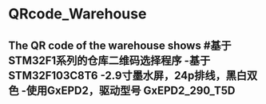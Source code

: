 # QRcode_Warehouse
The QR code of the warehouse shows
#基于STM32F1系列的仓库二维码选择程序
-基于STM32F103C8T6
-2.9寸墨水屏，24p排线，黑白双色
-使用GxEPD2，驱动型号 GxEPD2_290_T5D
-